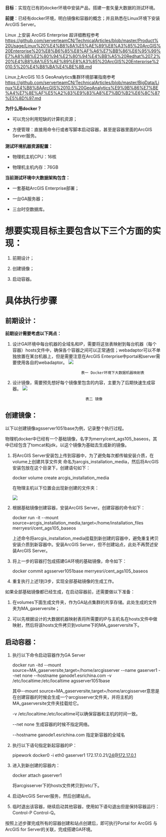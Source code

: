 **目标**：实现在已有的docker环境中安装产品，搭建一套矢量大数据的测试环境。


**前提**：已经有docker环境，明白镜像和容器的概念；并且熟悉在Linux环境下安装ArcGIS Server。


Linux 上安装 ArcGIS Enterprise 超详细教程参考
https://github.com/serverteamCN/TechnicalArticles/blob/master/Product%20Usage/Linux%20%E4%B8%8A%E5%AE%89%E8%A3%85%20ArcGIS%20Enterprise%20%E8%B6%85%E8%AF%A6%E7%BB%86%E6%95%99%E7%A8%8B%E2%80%94%E2%80%94%E4%BB%A5%20Redhat%207.2%20%E4%B8%8A%E5%AE%89%E8%A3%85%20ArcGIS%20Enterprise%2010.5%20%E4%B8%BA%E4%BE%8B.md


Linux上ArcGIS 10.5 GeoAnalytics集群环境部署指南参考
https://github.com/serverteamCN/TechnicalArticles/blob/master/BigData/Linux%E4%B8%8AArcGIS%2010.5%20GeoAnalytics%E9%9B%86%E7%BE%A4%E7%8E%AF%E5%A2%83%E9%83%A8%E7%BD%B2%E6%8C%87%E5%8D%97.md


**为什么用docker？**


- 可以充分利用短缺的计算机资源；

- 方便管理：直接用命令行或者写脚本启动容器，甚至是容器里面的ArcGIS Server服务。


**测试环境机器资源配置：**

- 物理机主机CPU：16核

- 物理机主机内存：76GB


**当前测试环境中大数据架构包含：**

- 一套基础ArcGIS Enterprise部署；

- 一台GA服务器；

- 三台时空数据库。


# **想要实现目标主要包含以下三个方面的实现：** #

1. 前期设计；

1. 创建镜像；

1. 启动容器。



# **具体执行步骤** #


## **前期设计：** ##

**前期设计需要考虑以下两点：**

1.	设计GA环境中每台机器的全域名和IP，需要将这张表映射到每台机器（每个容器）hosts文件中，确保各个容器之间可以正常通信；webadaptor可以不单独放置在某台机器上，但是需要注意在ArcGIS Enterprise中portal和server需要使用各自的webadaptor。
![](https://i.imgur.com/F4VjW0F.png)

                                       表一 Docker环境下大数据机器映射表



2.	设计镜像，需要预先想好每个镜像里包含的内容，主要为了后期快速生成容器。
![](https://i.imgur.com/NWrgA8y.png)

                                         表二 镜像




## **创建镜像：** ##
以下以创建镜像agsserver1051base为例，记录整个执行过程。

物理机docker中已经有一个基础镜像，名字为merry/cent_ags105_baseos，其中已经包含了tomcat和jdk，以这个镜像为基础去生成新的镜像。





1. 将ArcGIS Server安装包上传到容器中，为了避免每次都传输安装介质，在volume上创建共享文件夹 命名为arcgis_installation_media，然后将ArcGIS安装包放在这个目录下，创建语句如下：


     docker volume create arcgis_installation_media



     在物理主机以下位置会出现新创建的文件夹：

     ![](https://i.imgur.com/CSzqboc.png)
 






2. 根据基础镜像创建容器，安装ArcGIS Server。创建容器的命令如下：

     docker run -it --mount source=arcgis_installation_media,target=/home/installation_files merryesri/cent_ags105_baseos

     上述命令将arcgis_installation_media挂载到新创建的容器中，避免重复拷贝安装介质到新容器中。安装ArcGIS Server，但不创建站点，此处不再赘述安装ArcGIS Server。


3. 将上一步的容器打包成搭建GA环境的基础镜像，命令如下：

    docker commit agsserver1051base merryesri/cent_ags105_baseos


5.	重复执行上述1到3步，实现全部基础镜像的生成工作。



如果全部基础镜像都已经生成，在启动容器前，还需要做以下准备：

1.	在volumes下面生成文件夹，作为GA站点集群的共享存储。此处生成的文件夹为MA_gaserversite；

2.	可以先根据设计的大数据机器映射表将所需要的IP与主机名在hosts文件中做映射，然后将该hosts文件拷贝到volume下的MA_gaserversite下。




## 启动容器：  




1. 执行以下命令启动容器作为GA Server


    docker run -itd --mount source=MA_gaserversite,target=/home/arcgisserver --name  gaserver1 --net none --hostname ganode1.esrichina.com -v /etc/localtime:/etc/localtime agsserver1051base


    其中--mount source=MA_gaserversite,target=/home/arcgisserver意思是在创建容器的时候会生成一个arcgisserver文件夹，并将主机的MA_gaserversite文件夹挂载给它。


     -v /etc/localtime:/etc/localtime可以确保容器和主机的时间一致。


     --net none 生成容器的时候不指定网络。


     --hostname ganode1.esrichina.com 指定新容器的全域名

 

1. 执行以下语句指定新起容器的IP：

    pipework docker0 -i eth0 gaserver1 172.17.0.21/24@172.17.0.1




1. 进入到新创建的容器内：
    
    docker attach gaserver1
    
    将arcgisserver下的hosts文件拷贝到/etc/下。



1. 启动ArcGIS Server服务，然后创建站点。




1. 临时退出该容器，继续启动其他容器，使用如下语句退出但是保持容器运行：Control-P Control-Q。


按照上述步骤完成所有的容器创建和站点创建后，即可执行Portal for ArcGIS 与ArcGIS for Server的关联，完成搭建GA环境。
